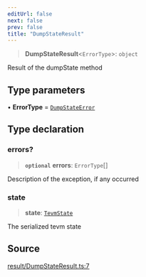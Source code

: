 ```yaml
---
editUrl: false
next: false
prev: false
title: "DumpStateResult"
---
```


> **DumpStateResult**\<`ErrorType`\>: `object`

Result of the dumpState method

## Type parameters

• **ErrorType** = [`DumpStateError`](/reference/errors/type-aliases/dumpstateerror/)

## Type declaration

### errors?

> **`optional`** **errors**: `ErrorType`[]

Description of the exception, if any occurred

### state

> **state**: [`TevmState`](/reference/state/type-aliases/tevmstate/)

The serialized tevm state

## Source

[result/DumpStateResult.ts:7](https://github.com/evmts/tevm-monorepo/blob/main/packages/actions-types/src/result/DumpStateResult.ts#L7)
